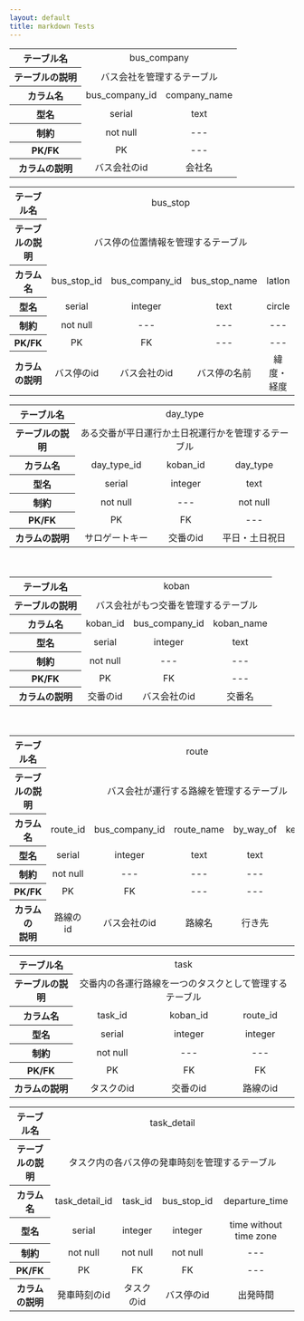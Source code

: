 ```yaml
---
layout: default
title: markdown Tests
---
```


<table>
  <tr>
    <th>テーブル名</th><td align="center" colspan="2">bus_company</th>
  </tr>
  <tr>
    <th>テーブルの説明</th><td align="center" colspan="2">バス会社を管理するテーブル</td>
  </tr>
  <tr>
    <th>カラム名</th><td align="center">bus_company_id</td><td align="center">company_name</td>
  </tr>
  <tr>
    <th>型名</th><td align="center">serial</td><td align="center">text</td>
  </tr>
  <tr>
    <th>制約</th><td align="center">not null</td><td align="center">---</td>
  </tr>
  <tr>
    <th>PK/FK</th><td align="center">PK</td><td align="center">---</td>
  </tr>
  <tr>
    <th>カラムの説明</th><td align="center">バス会社のid</td><td align="center">会社名</td>
  </tr>
</table>

<table>
  <tr>
    <th>テーブル名</th><td align="center" colspan="4">bus_stop</td>
  </tr>
  <tr>
    <th>テーブルの説明</th><td align="center" colspan="4">バス停の位置情報を管理するテーブル</td>
  </tr>
  <tr>
    <th>カラム名</th><td align="center">bus_stop_id</td><td align="center">bus_company_id</td><td align="center">bus_stop_name</td><td align="center">latlon</td>
  </tr>
  <tr>
    <th>型名</th><td align="center">serial</td><td align="center">integer</td><td align="center">text</td>
    <td align="center">circle</td>
  </tr>
  <tr>
    <th>制約</th><td align="center">not null</td><td align="center">---</td><td align="center">---</td>
    <td align="center">---</td>
  </tr>
  <tr>
    <th>PK/FK</th><td align="center">PK</td><td align="center">FK</td><td align="center">---</td>
    <td align="center">---</td>
  </tr>
  <tr>
    <th>カラムの説明</th><td align="center">バス停のid</td><td align="center">バス会社のid</td><td align="center">バス停の名前
    </th><td align="center">緯度・経度</td>
  </tr>
</table>

<table>
  <tr>
    <th>テーブル名</th><td align="center" colspan="3">day_type</td>
  </tr>
  <tr>
    <th>テーブルの説明</th><td align="center" colspan="3">ある交番が平日運行か土日祝運行かを管理するテーブル</td>
  </tr>
  <tr>
    <th>カラム名</th><td align="center">day_type_id</td><td align="center">koban_id</td><td align="center">day_type</td>
  </tr>
  <tr>
    <th>型名</th><td align="center">serial</td><td align="center">integer</td><td align="center">text</td>
  </tr>
  <tr>
    <th>制約</th><td align="center">not null</td><td align="center">---</td><td align="center">not null</td>
  </tr>
  <tr>
    <th>PK/FK</th><td align="center">PK</td><td align="center">FK</td><td align="center">---</td>
  </tr>
  <tr>
    <th>カラムの説明</th><td align="center">サロゲートキー</td><td align="center">交番のid</td><td align="center">平日・土日祝日</td>
  </tr>
</table>

<table>
  <tr>
    <th>テーブル名</th><td align="center" colspan="3">koban</td>
  </tr>
  <tr>
    <th>テーブルの説明</th><td align="center" colspan="3">バス会社がもつ交番を管理するテーブル</td>
  </tr>
  <tr>
    <th>カラム名</th><td align="center">koban_id</td><td align="center">bus_company_id</td>
    <td align="center">koban_name</td>
  </tr>
  <tr>
    <th>型名</th><td align="center">serial</td><td align="center">integer</td><td align="center">text</td>
  </tr>
  <tr>
    <th>制約</th><td align="center">not null</td><td align="center">---</td><td align="center">---</td>
  </tr>
  <tr>
    <th>PK/FK</th><td align="center">PK</td><td align="center">FK</td><td align="center">---</td>
  </tr>
  <tr>
    <th>カラムの説明</th><td align="center">交番のid</td><td align="center">バス会社のid</td>
　　　　　　　　<td align="center">交番名</td>
　  </tr>
</table>

<table>
  <tr>
    <th>テーブル名</th><td align="center" colspan="5">route</td>
  </tr>
  <tr>
    <th>テーブルの説明</th><td align="center" colspan="5">バス会社が運行する路線を管理するテーブル</td>
  </tr>
  <tr>
    <th>カラム名</th><td align="center">route_id</td><td align="center">bus_company_id</td>
    <td align="center">route_name</td>
    <td align="center">by_way_of</td><td align="center">keito_number</td>
  </tr>
  <tr>
    <th>型名</th><td align="center">serial</td><td align="center">integer</td><td align="center">text</td>
    <td align="center">text</td><td align="center">text</td>
  </tr>
  <tr>
    <th>制約</th><td align="center">not null</td><td align="center">---</td><td align="center">---</td>
    <td align="center">---</td><td align="center">---</td>
  </tr>
  <tr>
    <th>PK/FK</th><td align="center">PK</td><td align="center">FK</td><td align="center">---</td>
    <td align="center">---</td><td></td>
  </tr>
  <tr>
    <th>カラムの<br>説明</th><td align="center">路線のid</td><td align="center">バス会社のid</td>
　　　　　　　　<td align="center">路線名</td>
　　<td align="center">行き先</td><td align="center">系統番号</td>
  </tr>
</table>

<table>
  <tr>
    <th>テーブル名</th><td align="center" colspan="3">task</td>
  </tr>
   <tr>
    <th>テーブルの説明</th><td align="center" colspan="3">交番内の各運行路線を一つのタスクとして管理するテーブル</td>
  </tr>
 <tr>
    <th>カラム名</th><td align="center">task_id</td><td align="center">koban_id</td><td align="center">route_id</td>
  </tr>
  <tr>
    <th>型名</th><td align="center">serial</td><td align="center">integer</td><td align="center">integer</td>
  </tr>
  <tr>
    <th>制約</th><td align="center">not null</td><td align="center">---</td><td align="center">---</td>
  </tr>
  <tr>
    <th>PK/FK</th><td align="center">PK</td><td align="center">FK</td><td align="center">FK</td>
  </tr>
 <tr>
    <th>カラムの説明</th><td align="center">タスクのid</td><td align="center">交番のid</td><td align="center">路線のid</td>
  </tr>
</table>

<table>
  <tr>
    <th>テーブル名</th><td align="center" colspan="4">task_detail</td>
  </tr>
   <tr>
    <th>テーブルの説明</th><td align="center" colspan="4">タスク内の各バス停の発車時刻を管理するテーブル</td>
  </tr>
 <tr>
    <th>カラム名</th><td align="center">task_detail_id</td><td align="center">task_id</td><td align="center">bus_stop_id</td>
    <td align="center">departure_time</td>
  </tr>
  <tr>
    <th>型名</th><td align="center">serial</td><td align="center">integer</td><td align="center">integer</td><td align="center">time without time zone</td>
  </tr>
  <tr>
    <th>制約</th><td align="center">not null</td><td align="center">not null</td><td align="center">not null</td><td align="center">---</td>
  </tr>
  <tr>
    <th>PK/FK</th><td align="center">PK</td><td align="center">FK</td><td align="center">FK</td><td align="center">---</td>
  </tr>
 <tr>
    <th>カラムの説明</th><td align="center">発車時刻のid</td><td align="center">タスクのid</td><td align="center">バス停のid</td>
    <td align="center">出発時間</td>
  </tr>
</table>
